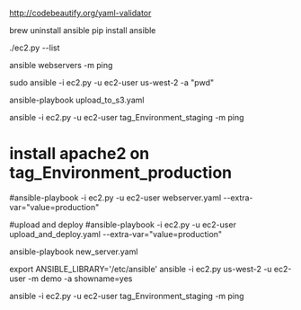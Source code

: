 http://codebeautify.org/yaml-validator

brew uninstall ansible
pip install ansible

./ec2.py --list

ansible webservers -m ping

sudo ansible -i ec2.py -u ec2-user us-west-2 -a "pwd"

ansible-playbook upload_to_s3.yaml

ansible -i ec2.py -u ec2-user tag_Environment_staging -m ping


# install apache2 on tag_Environment_production
#ansible-playbook -i ec2.py -u ec2-user webserver.yaml --extra-var="value=production"

#upload and deploy
#ansible-playbook -i ec2.py -u ec2-user upload_and_deploy.yaml --extra-var="value=production"

ansible-playbook new_server.yaml

export ANSIBLE_LIBRARY='/etc/ansible'
ansible -i ec2.py us-west-2 -u ec2-user -m demo -a showname=yes




ansible -i ec2.py -u ec2-user tag_Environment_staging -m ping
